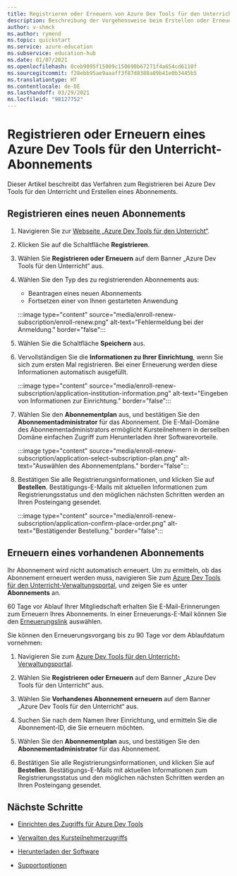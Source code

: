 ```yaml
---
title: Registrieren oder Erneuern von Azure Dev Tools für den Unterricht
description: Beschreibung der Vorgehensweise beim Erstellen oder Erneuern eines Azure Dev-Abonnements.
author: v-shmck
ms.author: rymend
ms.topic: quickstart
ms.service: azure-education
ms.subservice: education-hub
ms.date: 01/07/2021
ms.openlocfilehash: 0ceb9095f15009c150690b67271f4a654cd6110f
ms.sourcegitcommit: f28ebb95ae9aaaff3f87d8388a09b41e0b3445b5
ms.translationtype: HT
ms.contentlocale: de-DE
ms.lasthandoff: 03/29/2021
ms.locfileid: "98127752"
---
```

# <a name="enroll-or-renew-an-azure-dev-tools-for-teaching-subscription"></a>Registrieren oder Erneuern eines Azure Dev Tools für den Unterricht-Abonnements

Dieser Artikel beschreibt das Verfahren zum Registrieren bei Azure Dev Tools für den Unterricht und Erstellen eines Abonnements.

## <a name="enroll-a-new-subscription"></a>Registrieren eines neuen Abonnements

1. Navigieren Sie zur [Webseite „Azure Dev Tools für den Unterricht“](https://azure.microsoft.com/education/institutions/).
1. Klicken Sie auf die Schaltfläche **Registrieren**. 
1. Wählen Sie **Registrieren oder Erneuern** auf dem Banner „Azure Dev Tools für den Unterricht“ aus.
1. Wählen Sie den Typ des zu registrierenden Abonnements aus:
    - Beantragen eines neuen Abonnements
    - Fortsetzen einer von Ihnen gestarteten Anwendung
 
    :::image type="content" source="media/enroll-renew-subscription/enroll-renew.png" alt-text="Fehlermeldung bei der Anmeldung." border="false":::

1. Wählen Sie die Schaltfläche **Speichern** aus.

1. Vervollständigen Sie die **Informationen zu Ihrer Einrichtung**, wenn Sie sich zum ersten Mal registrieren. Bei einer Erneuerung werden diese Informationen automatisch ausgefüllt.

    :::image type="content" source="media/enroll-renew-subscription/application-institution-information.png" alt-text="Eingeben von Informationen zur Einrichtung." border="false":::

1. Wählen Sie den **Abonnementplan** aus, und bestätigen Sie den **Abonnementadministrator** für das Abonnement. Die E-Mail-Domäne des Abonnementadministrators ermöglicht Kursteilnehmern in derselben Domäne einfachen Zugriff zum Herunterladen ihrer Softwarevorteile.

    :::image type="content" source="media/enroll-renew-subscription/application-select-subscription-plan.png" alt-text="Auswählen des Abonnementplans." border="false":::
    
1. Bestätigen Sie alle Registrierungsinformationen, und klicken Sie auf **Bestellen**. Bestätigungs-E-Mails mit aktuellen Informationen zum Registrierungsstatus und den möglichen nächsten Schritten werden an Ihren Posteingang gesendet.

    :::image type="content" source="media/enroll-renew-subscription/application-confirm-place-order.png" alt-text="Bestätigender Bestellung." border="false":::

## <a name="renew-an-existing-subscription"></a>Erneuern eines vorhandenen Abonnements

Ihr Abonnement wird nicht automatisch erneuert. Um zu ermitteln, ob das Abonnement erneuert werden muss, navigieren Sie zum [Azure Dev Tools für den Unterricht-Verwaltungsportal](https://portal.azureforeducation.microsoft.com/), und zeigen Sie es unter **Abonnements** an.

60 Tage vor Ablauf Ihrer Mitgliedschaft erhalten Sie E-Mail-Erinnerungen zum Erneuern Ihres Abonnements. In einer Erneuerungs-E-Mail können Sie den [Erneuerungslink](https://portal.azureforeducation.microsoft.com/) auswählen.

Sie können den Erneuerungsvorgang bis zu 90 Tage vor dem Ablaufdatum vornehmen:

1. Navigieren Sie zum [Azure Dev Tools für den Unterricht-Verwaltungsportal](https://portal.azureforeducation.microsoft.com/).

1. Wählen Sie **Registrieren oder Erneuern** auf dem Banner „Azure Dev Tools für den Unterricht“ aus.

1. Wählen Sie **Vorhandenes Abonnement erneuern** auf dem Banner „Azure Dev Tools für den Unterricht“ aus.

1. Suchen Sie nach dem Namen Ihrer Einrichtung, und ermitteln Sie die Abonnement-ID, die Sie erneuern möchten.

1. Wählen Sie den **Abonnementplan** aus, und bestätigen Sie den **Abonnementadministrator** für das Abonnement.

1. Bestätigen Sie alle Registrierungsinformationen, und klicken Sie auf **Bestellen**. Bestätigungs-E-Mails mit aktuellen Informationen zum Registrierungsstatus und den möglichen nächsten Schritten werden an Ihren Posteingang gesendet.


## <a name="next-steps"></a>Nächste Schritte   

- [Einrichten des Zugriffs für Azure Dev Tools](set-up-access.md)

- [Verwalten des Kursteilnehmerzugriffs](manage-students.md)

- [Herunterladen der Software](download-software.md)

- [Supportoptionen](program-support.md)
